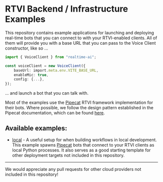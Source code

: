 # RTVI Backend / Infrastructure Examples

This repository contains example applications for launching and deploying real-time bots that you can connect to with your RTVI-enabled clients. All of them will provide you with a base URL that you can pass to the Voice Client constructor, like so ...

```typescript
import { VoiceClient } from "realtime-ai";

const voiceClient = new VoiceClient({
    baseUrl: import.meta.env.VITE_BASE_URL,
    enableMic: true,
    config: {...},
});
```

... and launch a bot that you can talk with.

Most of the examples use the [Pipecat](www.pipecat.ai) RTVI framework implementation for their bots. Where possible, we follow the design pattern established in the Pipecat documentation, which can be found [here](https://docs.pipecat.ai/deployment/pattern).

## Available examples:

- [local](/local) - A useful setup for when building workflows in local development. This example spawns [Pipecat](https://www.pipecat.ai) bots that connect to your RTVI clients as local Python processes. It also serves as a good starting template for other deployment targets not included in this repository.


---

We would appreciate any pull requests for other cloud providers not included in this repository!